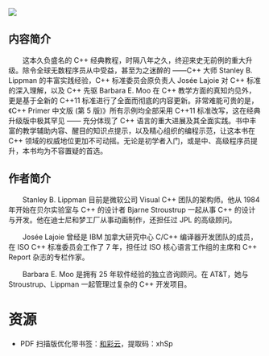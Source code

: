 ![](http://img3m2.ddimg.cn/33/18/23321562-1_u_24.jpg)

## 内容简介

　　这本久负盛名的 C++ 经典教程，时隔八年之久，终迎来史无前例的重大升级。除令全球无数程序员从中受益，甚至为之迷醉的 ——C++ 大师 Stanley B. Lippman 的丰富实践经验，C++ 标准委员会原负责人 Josée Lajoie 对 C++ 标准的深入理解，以及 C++ 先驱 Barbara E. Moo 在 C++ 教学方面的真知灼见外，更是基于全新的 C++11 标准进行了全面而彻底的内容更新。非常难能可贵的是，《C++ Primer 中文版 (第 5 版)》所有示例均全部采用 C++11 标准改写，这在经典升级版中极其罕见 —— 充分体现了 C++ 语言的重大进展及其全面实践。书中丰富的教学辅助内容、醒目的知识点提示，以及精心组织的编程示范，让这本书在 C++ 领域的权威地位更加不可动摇。无论是初学者入门，或是中、高级程序员提升，本书均为不容置疑的首选。

## 作者简介

　　Stanley B. Lippman 目前是微软公司 Visual C++ 团队的架构师。他从 1984 年开始在贝尔实验室与 C++ 的设计者 Bjarne Stroustrup 一起从事 C++ 的设计与开发。他在迪士尼和梦工厂从事动画制作，还担任过 JPL 的高级顾问。 

　　Josée Lajoie 曾经是 IBM 加拿大研究中心 C/C++ 编译器开发团队的成员，在 ISO C++ 标准委员会工作了 7 年，担任过 ISO 核心语言工作组的主席和 C++ Report 杂志的专栏作家。 

　　Barbara E. Moo 是拥有 25 年软件经验的独立咨询顾问。在 AT&T，她与 Stroustrup、Lippman 一起管理过复杂的 C++ 开发项目。

# 资源

* PDF 扫描版优化带书签：[和彩云](http://caiyun.feixin.10086.cn/dl/0n5Cg7pFvqrie)，提取码：xhSp
